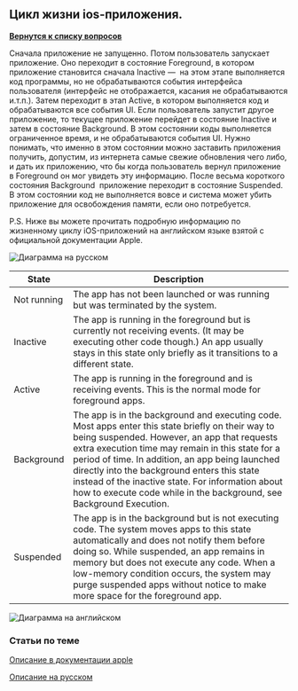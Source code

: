 ## Цикл жизни ios-приложения.

[**Вернутся к списку вопросов**](https://github.com/CoBug92/Interview_iOS/blob/master/README.md)

Сначала приложение не запущенно. Потом пользователь запускает приложение. Оно переходит в состояние Foreground, в котором приложение становится сначала Inactive —  на этом этапе выполняется код программы, но не обрабатываются события интерфейса пользователя (интерфейс не отображается, касания не обрабатываются и.т.п.). Затем переходит в этап Active, в котором выполняется код и обрабатываются все события UI.
Если пользователь запустит другое приложение, то текущее приложение перейдет в состояние Inactive и затем в состояние Background. В этом состоянии коды выполняется ограниченное время, и не обрабатываются события UI. Нужно понимать, что именно в этом состоянии можно заставить приложения получить, допустим, из интернета самые свежие обновления чего либо, и дать их приложению, что бы когда пользователь вернул приложение в Foreground он мог увидеть эту информацию.
После весьма короткого состояния Background  приложение переходит в состояние Suspended. В этом состоянии код не выполняется вовсе и система может убить приложение для освобождения памяти, если оно потребуется.

P.S. Ниже вы можете прочитать подробную информацию по жизненному циклу iOS-приложений на английском языке взятой с официальной документации Apple.

![Диаграмма на русском](http://proswift.ru/wp-content/uploads/2015/10/AplicationLifeCycle_proSwift_ru-600x648.jpg)

|State      | Description|
|-----------|------------|
|Not running|The app has not been launched or was running but was terminated by the system.|
|Inactive| The app is running in the foreground but is currently not receiving events. (It may be executing other code though.) An app usually stays in this state only briefly as it transitions to a different state.|
|Active|The app is running in the foreground and is receiving events. This is the normal mode for foreground apps.|
|Background|The app is in the background and executing code. Most apps enter this state briefly on their way to being suspended. However, an app that requests extra execution time may remain in this state for a period of time. In addition, an app being launched directly into the background enters this state instead of the inactive state. For information about how to execute code while in the background, see Background Execution.|
|Suspended| The app is in the background but is not executing code. The system moves apps to this state automatically and does not notify them before doing so. While suspended, an app remains in memory but does not execute any code. When a low-memory condition occurs, the system may purge suspended apps without notice to make more space for the foreground app.|


![Диаграмма на английском](https://developer.apple.com/library/content/documentation/iPhone/Conceptual/iPhoneOSProgrammingGuide/Art/high_level_flow_2x.png)


### Статьи по теме
[Описание в документации apple](https://developer.apple.com/library/content/documentation/iPhone/Conceptual/iPhoneOSProgrammingGuide/TheAppLifeCycle/TheAppLifeCycle.html)

[Описание на русском](http://proswift.ru/ios-application-lifecycle-ili-zhiznennyj-cikl-ios-prilozheniya/)
